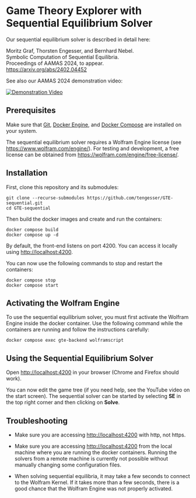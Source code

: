 Game Theory Explorer with Sequential Equilibrium Solver
=======================================================

Our sequential equilibrium solver is described in detail here:

Moritz Graf, Thorsten Engesser, and Bernhard Nebel.  
Symbolic Computation of Sequential Equilibria.  
Proceedings of AAMAS 2024, to appear.  
<https://arxiv.org/abs/2402.04452>

See also our AAMAS 2024 demonstration video:

[![Demonstration Video](https://img.youtube.com/vi/zZtY7gbLKUo/0.jpg)](https://www.youtube.com/watch?v=zZtY7gbLKUo)


Prerequisites
-------------

Make sure that [Git](https://git-scm.com/), [Docker Engine](https://docs.docker.com/engine/install/), and [Docker Compose](https://docs.docker.com/compose/install/) are installed on your system.

The sequential equilibrium solver requires a Wolfram Engine license (see <https://www.wolfram.com/engine/>). For testing and development, a free license can be obtained from <https://wolfram.com/engine/free-license/>.


Installation
------------

First, clone this repository and its submodules:

```
git clone --recurse-submodules https://github.com/tengesser/GTE-sequential.git
cd GTE-sequential
```

Then build the docker images and create and run the containers:

```
docker compose build
docker compose up -d
```

By default, the front-end listens on port 4200. You can access it locally using <http://localhost:4200>.

You can now use the following commands to stop and restart the containers:

```
docker compose stop
docker compose start
```


Activating the Wolfram Engine
-----------------------------

To use the sequential equilibrium solver, you must first activate the Wolfram Engine inside the docker container. Use the following command while the containers are running and follow the instructions carefully:

```
docker compose exec gte-backend wolframscript
```


Using the Sequential Equilibrium Solver
---------------------------------------

Open <http://localhost:4200> in your browser (Chrome and Firefox should work).

You can now edit the game tree (if you need help, see the YouTube video on the start screen). The sequential solver can be started by selecting **SE** in the top right corner and then clicking on **Solve**.


Troubleshooting
---------------

* Make sure you are accessing <http://localhost:4200> with http, not https.

* Make sure you are accessing <http://localhost:4200> from the local machine where you are running the docker containers. Running the solvers from a remote machine is currently not possible without manually changing some configuration files.

* When solving sequential equilibria, it may take a few seconds to connect to the Wolfram Kernel. If it takes more than a few seconds, there is a good chance that the Wolfram Engine was not properly activated.
